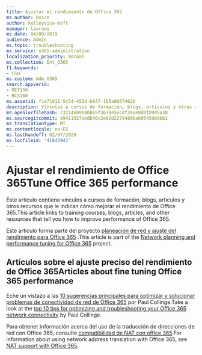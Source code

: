 ```yaml
---
title: Ajustar el rendimiento de Office 365
ms.author: kvice
author: kelleyvice-msft
manager: laurawi
ms.date: 04/09/2019
audience: Admin
ms.topic: troubleshooting
ms.service: o365-administration
localization_priority: Normal
ms.collection: Ent_O365
f1.keywords:
- CSH
ms.custom: Adm_O365
search.appverid:
- MET150
- BCS160
ms.assetid: fce71911-5c54-455d-b937-1b5a0b674620
description: Vínculos a cursos de formación, blogs, artículos y otros recursos que le indican cómo mejorar el rendimiento de Office 365.
ms.openlocfilehash: c3214eb9b40bb5f3670e5ecdf39ae8d0f89d5a38
ms.sourcegitcommit: 99411927abdb40c2e82d2279489ba60545989bb1
ms.translationtype: MT
ms.contentlocale: es-ES
ms.lasthandoff: 02/07/2020
ms.locfileid: "41843941"
---
```

# <a name="tune-office-365-performance"></a><span data-ttu-id="92049-103">Ajustar el rendimiento de Office 365</span><span class="sxs-lookup"><span data-stu-id="92049-103">Tune Office 365 performance</span></span>

<span data-ttu-id="92049-104">Este artículo contiene vínculos a cursos de formación, blogs, artículos y otros recursos que le indican cómo mejorar el rendimiento de Office 365.</span><span class="sxs-lookup"><span data-stu-id="92049-104">This article links to training courses, blogs, articles, and other resources that tell you how to improve performance of Office 365.</span></span>
  
<span data-ttu-id="92049-105">Este artículo forma parte del proyecto [planeación de red y ajuste del rendimiento para Office 365](https://aka.ms/tune) .</span><span class="sxs-lookup"><span data-stu-id="92049-105">This article is part of the [Network planning and performance tuning for Office 365](https://aka.ms/tune) project.</span></span>
   
## <a name="articles-about-fine-tuning-office-365-performance"></a><span data-ttu-id="92049-106">Artículos sobre el ajuste preciso del rendimiento de Office 365</span><span class="sxs-lookup"><span data-stu-id="92049-106">Articles about fine tuning Office 365 performance</span></span>

<span data-ttu-id="92049-107">Eche un vistazo a las [10 sugerencias principales para optimizar y solucionar problemas de conectividad de red de Office 365](https://blogs.technet.com/b/onthewire/archive/2014/06/18/top-10-tips-for-optimising-amp-troubleshooting-your-office-365-network-connectivity.aspx) por Paul Collinge.</span><span class="sxs-lookup"><span data-stu-id="92049-107">Take a look at the [top 10 tips for optimizing and troubleshooting your Office 365 network connectivity](https://blogs.technet.com/b/onthewire/archive/2014/06/18/top-10-tips-for-optimising-amp-troubleshooting-your-office-365-network-connectivity.aspx) by Paul Collinge.</span></span> 
  
<span data-ttu-id="92049-108">Para obtener información acerca del uso de la traducción de direcciones de red con Office 365, consulte [compatibilidad de NAT con office 365](nat-support-with-office-365.md).</span><span class="sxs-lookup"><span data-stu-id="92049-108">For information about using network address translation with Office 365, see [NAT support with Office 365](nat-support-with-office-365.md).</span></span>
  

